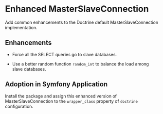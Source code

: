 # Enhanced MasterSlaveConnection

Add common enhancements to the Doctrine default MasterSlaveConnection implementation.

## Enhancements

* Force all the SELECT queries go to slave databases.

* Use a better random function `random_int` to balance the load among slave databases.

## Adoption in Symfony Application

Install the package and assign this enhanced version of MasterSlaveConnection to the `wrapper_class` property of `doctrine` configuration.
